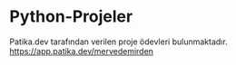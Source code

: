 # Python-Projeler

Patika.dev tarafından verilen proje ödevleri bulunmaktadır. 
https://app.patika.dev/mervedemirden

